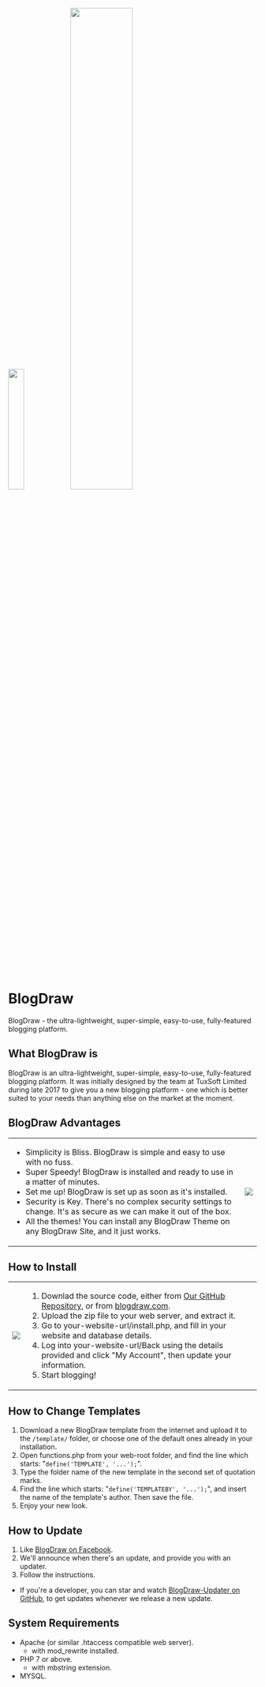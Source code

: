 <img width="25%" src="https://blogdraw.com/images/BlogDrawLogoWoT1024.png" /><img width="50%" src="https://blogdraw.com/images/BlogDrawLogoBoT1024.png" />

# BlogDraw

BlogDraw - the ultra-lightweight, super-simple, easy-to-use, fully-featured blogging platform.

## What BlogDraw is

BlogDraw is an ultra-lightweight, super-simple, easy-to-use, fully-featured blogging platform. It was initially designed by the team at TuxSoft Limited during late 2017 to give you a new blogging platform - one which is better suited to your needs than anything else on the market at the moment.

## BlogDraw Advantages

<table>
  <tr>
    <td>
      <ul>
        <li>Simplicity is Bliss.  BlogDraw is simple and easy to use with no fuss.</li>
        <li>Super Speedy!  BlogDraw is installed and ready to use in a matter of minutes.</li>
        <li>Set me up! BlogDraw is set up as soon as it's installed.  </li>
        <li>Security is Key.  There's no complex security settings to change.  It's as secure as we can make it out of the box.</li>
        <li>All the themes! You can install any BlogDraw Theme on any BlogDraw Site, and it just works. </li>
      </ul>
    </td>
    <td>
      <img src="https://blogdraw.com/images/writer.png" />
    </td>
  </tr>
</table>

## How to Install

<table>
  <tr>
    <td>
      <img src="https://blogdraw.com/images/account.png" />
    </td>
    <td>
      <ol>
        <li>Downlad the source code, either from <a href="https://github.com/TuxSoftLimited/BlogDraw" title="BlogDraw on GitHub">Our GitHub Repository</a>, or from <a href="https://blogdraw.com" title="Visit BlogDraw">blogdraw.com</a>.</li>
        <li>Upload the zip file to your web server, and extract it.</li>
        <li>Go to your-website-url/install.php, and fill in your website and database details.</li>
        <li>Log into your-website-url/Back using the details provided and click "My Account", then update your information.</li>
        <li>Start blogging!</li>
      </ol>
    </td>
  </tr>
</table>

## How to Change Templates

1. Download a new BlogDraw template from the internet and upload it to the `/template/` folder, or choose one of the default ones already in your installation.
2. Open functions.php from your web-root folder, and find the line which starts: "`define('TEMPLATE', '...');`".
3. Type the folder name of the new template in the second set of quotation marks.
4. Find the line which starts: "`define('TEMPLATEBY', '...');`", and insert the name of the template's author.  Then save the file.
5. Enjoy your new look.

## How to Update

1. Like [BlogDraw on Facebook](https://www.facebook.com/BlogDraw/ "BlogDraw's Facebook Page").
2. We'll announce when there's an update, and provide you with an updater.
3. Follow the instructions.

- If you're a developer, you can star and watch [BlogDraw-Updater on GitHub](https://github.com/TuxSoftLimited/BlogDraw-Updater "BlogDraw-Updater"), to get updates whenever we release a new update.

## System Requirements

- Apache (or similar .htaccess compatible web server).
  - with mod_rewrite installed.
- PHP 7 or above.
  - with mbstring extension.
- MYSQL.

